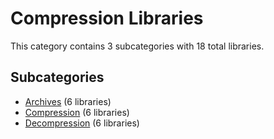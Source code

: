 # Compression Libraries

This category contains 3 subcategories with 18 total libraries.

## Subcategories

- [Archives](Archives.md) (6 libraries)
- [Compression](Compression.md) (6 libraries)
- [Decompression](Decompression.md) (6 libraries)
